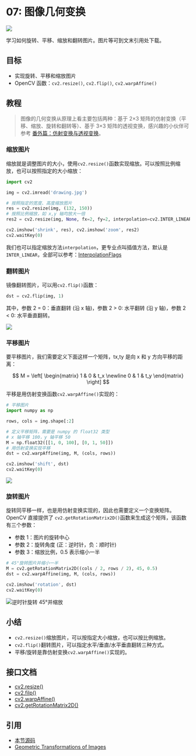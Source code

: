 # 07: 图像几何变换

![](http://cos.codec.wang/cv2_perspective_transformations_inm.jpg)

学习如何旋转、平移、缩放和翻转图片。图片等可到文末引用处下载。

## 目标

- 实现旋转、平移和缩放图片
- OpenCV 函数：`cv2.resize()`, `cv2.flip()`, `cv2.warpAffine()`

## 教程

> 图像的几何变换从原理上看主要包括两种：基于 2×3 矩阵的仿射变换（平移、缩放、旋转和翻转等）、基于 3×3 矩阵的透视变换，感兴趣的小伙伴可参考 [番外篇：仿射变换与透视变换](./extra-05-warpaffine-warpperspective/)。

### 缩放图片

缩放就是调整图片的大小，使用`cv2.resize()`函数实现缩放。可以按照比例缩放，也可以按照指定的大小缩放：

```python
import cv2

img = cv2.imread('drawing.jpg')

# 按照指定的宽度、高度缩放图片
res = cv2.resize(img, (132, 150))
# 按照比例缩放，如 x,y 轴均放大一倍
res2 = cv2.resize(img, None, fx=2, fy=2, interpolation=cv2.INTER_LINEAR)

cv2.imshow('shrink', res), cv2.imshow('zoom', res2)
cv2.waitKey(0)
```

我们也可以指定缩放方法`interpolation`，更专业点叫插值方法，默认是`INTER_LINEAR`，全部可以参考：[InterpolationFlags](https://docs.opencv.org/4.0.0/da/d54/group__imgproc__transform.html#ga5bb5a1fea74ea38e1a5445ca803ff121)

### 翻转图片

镜像翻转图片，可以用`cv2.flip()`函数：

```python
dst = cv2.flip(img, 1)
```

其中，参数 2 = 0：垂直翻转 (沿 x 轴)，参数 2 &gt; 0: 水平翻转 (沿 y 轴)，参数 2 &lt; 0: 水平垂直翻转。

![](http://cos.codec.wang/cv2_flip_image_sample.jpg)

### 平移图片

要平移图片，我们需要定义下面这样一个矩阵，tx,ty 是向 x 和 y 方向平移的距离：

$$
M = \left[
 \begin{matrix}
   1 & 0 & t_x \newline
   0 & 1 & t_y
  \end{matrix}
  \right]
$$

平移是用仿射变换函数`cv2.warpAffine()`实现的：

```python
# 平移图片
import numpy as np

rows, cols = img.shape[:2]

# 定义平移矩阵，需要是 numpy 的 float32 类型
# x 轴平移 100，y 轴平移 50
M = np.float32([[1, 0, 100], [0, 1, 50]])
# 用仿射变换实现平移
dst = cv2.warpAffine(img, M, (cols, rows))

cv2.imshow('shift', dst)
cv2.waitKey(0)
```

![](http://cos.codec.wang/cv2_translation_100_50.jpg)

### 旋转图片

旋转同平移一样，也是用仿射变换实现的，因此也需要定义一个变换矩阵。OpenCV 直接提供了 `cv2.getRotationMatrix2D()`函数来生成这个矩阵，该函数有三个参数：

- 参数 1：图片的旋转中心
- 参数 2：旋转角度 (正：逆时针，负：顺时针)
- 参数 3：缩放比例，0.5 表示缩小一半

```python
# 45°旋转图片并缩小一半
M = cv2.getRotationMatrix2D((cols / 2, rows / 2), 45, 0.5)
dst = cv2.warpAffine(img, M, (cols, rows))

cv2.imshow('rotation', dst)
cv2.waitKey(0)
```

![逆时针旋转 45°并缩放](http://cos.codec.wang/cv2_rotation_45_degree.jpg)

## 小结

- `cv2.resize()`缩放图片，可以按指定大小缩放，也可以按比例缩放。
- `cv2.flip()`翻转图片，可以指定水平/垂直/水平垂直翻转三种方式。
- 平移/旋转是靠仿射变换`cv2.warpAffine()`实现的。

## 接口文档

- [cv2.resize\(\)](https://docs.opencv.org/4.0.0/da/d54/group__imgproc__transform.html#ga47a974309e9102f5f08231edc7e7529d)
- [cv2.filp\(\)](https://docs.opencv.org/4.0.0/d2/de8/group__core__array.html#gaca7be533e3dac7feb70fc60635adf441)
- [cv2.warpAffine\(\)](https://docs.opencv.org/4.0.0/da/d54/group__imgproc__transform.html#ga0203d9ee5fcd28d40dbc4a1ea4451983)
- [cv2.getRotationMatrix2D\(\)](https://docs.opencv.org/4.0.0/da/d54/group__imgproc__transform.html#gafbbc470ce83812914a70abfb604f4326)

## 引用

- [本节源码](https://github.com/codecwang/OpenCV-Python-Tutorial/tree/master/07-Image-Geometric-Transformation)
- [Geometric Transformations of Images](http://opencv-python-tutroals.readthedocs.io/en/latest/py_tutorials/py_imgproc/py_geometric_transformations/py_geometric_transformations.html)

